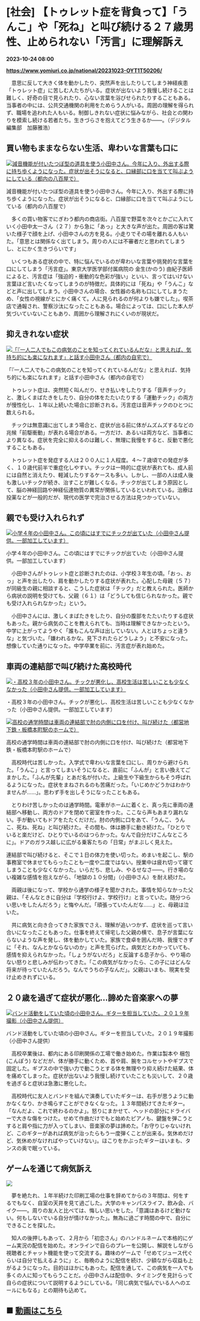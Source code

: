 # [社会] 【トゥレット症を背負って】「うんこ」や「死ね」と叫び続ける２７歳男性、止められない「汚言」に理解訴え

**2023-10-24 08:00**

**https://www.yomiuri.co.jp/national/20231023-OYT1T50206/**

　意思に反して大きく体を動かしたり、突然声を出したりしてしまう神経疾患「トゥレット症」に苦しむ人たちがいる。症状が出ないよう我慢し続けることは難しく、好奇の目で見られたり、心ない言葉を浴びせられたりすることもある。当事者の中には、公共交通機関の利用をためらう人がいる。周囲の理解を得られず、職場を追われた人もいる。制御しきれない症状に悩みながら、社会との関わりを模索し続ける若者たち。生きづらさを抱えてどう生きるか――。（デジタル編集部　加藤雅浩）

買い物もままならない生活、卑わいな言葉も口に
----------------------

[![減音機能が付いたつぼ型の道具を使う小田中さん。今年に入り、外出する際に持ち歩くようになった。症状が出そうになると、口縁部に口を当てて叫ぶようにしている（都内の八百屋で）](https://www.yomiuri.co.jp/media/2023/10/20231023-OYT1I50170-1.jpg)](https://www.yomiuri.co.jp/pluralphoto/20231023-OYT1I50170/)

減音機能が付いたつぼ型の道具を使う小田中さん。今年に入り、外出する際に持ち歩くようになった。症状が出そうになると、口縁部に口を当てて叫ぶようにしている（都内の八百屋で）

　多くの買い物客でにぎわう都内の商店街。八百屋で野菜を次々とかごに入れていく小田中太一さん（２７）から急に「あっ」と大きな声が出た。周囲の客は驚いた様子で顔を上げ、小田中さんの方を見る。小走りでその場を離れる人もいた。「意思とは関係なく出てしまう。周りの人には不審者だと思われてしまうし、とにかく生きづらいです」

　いくつもある症状の中で、特に悩んでいるのが卑わいな言葉や挑発的な言葉を口にしてしまう「汚言症」。東京大学医学部付属病院の 金生(かのう) 由紀子医師によると、汚言症は「強迫的・衝動的な色彩が強い」といい、言ってはいけない言葉ほど言いたくなってしまうのが特徴だ。具体的には「死ね」や「うんこ」などと声に出してしまう。小田中さんの場合、女性器の名称も口にしてしまうため、「女性の視線がとにかく痛くて。人に見られるのが何よりも嫌でした」。喫茶店で通報され、警察沙汰になったこともある。場合によっては、口にした本人が気づいていないこともあり、周囲から理解されにくいのが現状だ。

抑えきれない症状
--------

[![「『一人二人でもこの病気のことを知ってくれているんだな』と思えれば、気持ち的にも楽になれます」と話す小田中さん（都内の自宅で）](https://www.yomiuri.co.jp/media/2023/10/20231023-OYT1I50171-1.jpg)](https://www.yomiuri.co.jp/pluralphoto/20231023-OYT1I50171/)

「『一人二人でもこの病気のことを知ってくれているんだな』と思えれば、気持ち的にも楽になれます」と話す小田中さん（都内の自宅で）

　トゥレット症は、突然短く叫んだり、せき払いをしたりする「音声チック」と、激しくまばたきをしたり、自分の体をたたいたりする「運動チック」の両方が慢性化し、１年以上続いた場合に診断される。汚言症は音声チックのひとつに数えられる。

　チックは無意識に出てしまう場合と、症状が出る前に体がムズムズするなどの兆候「前駆衝動」が表れる場合がある。一方だけ、あるいは両方など、当事者により異なる。症状を完全に抑えるのは難しく、無理に我慢をすると、反動で悪化することもある。

　トゥレット症を発症する人は２００人に１人程度。４～７歳頃での発症が多く、１０歳代前半で重症化しやすい。チックは一時的に症状が表れても、成人前には自然と消えたり、軽減したりするケースも多い。しかし、一部の人は成人後も激しいチックが続き、治すことが難しくなる。チックが出てしまう原因として、脳の神経回路や神経伝達物質の異常が関係しているといわれている。治療は投薬などが一般的だが、現代の医学で完治させる方法は見つかっていない。

親でも受け入れられず
----------

[![小学４年の小田中さん。この頃にはすでにチックが出ていた（小田中さん提供。一部加工しています）](https://www.yomiuri.co.jp/media/2023/10/20231023-OYT1I50172-1.jpg)](https://www.yomiuri.co.jp/pluralphoto/20231023-OYT1I50172/)

小学４年の小田中さん。この頃にはすでにチックが出ていた（小田中さん提供。一部加工しています）

　小田中さんがトゥレット症と診断されたのは、小学校３年生の頃。「おっ、おっ」と声を出したり、肩を動かしたりする症状が表れた。心配した母親（５７）が同級生の親に相談すると、こうした症状は「チック」だと教えられた。医師から病状の説明を受けても、父親（６１）は「どうしても信じられなかった。親でも受け入れられなかった」という。

　小田中さんには、激しくまばたきをしたり、自分の腹部をたたいたりする症状もあった。親から病気のことを教えられても、当時は理解できなかったという。中学に上がってようやく「誰もこんな声は出していない。人とはちょっと違うな」と気づいた。「嫌われるかな。見下されたらどうしよう」と不安になった。想像していた通りになった。中学卒業を前に、汚言症が表れ始めた。

車両の連結部で叫び続けた高校時代
----------------

[![・高校３年の小田中さん。チックが悪化し、高校生活は苦しいことも少なくなかった（小田中さん提供。一部加工しています）](https://www.yomiuri.co.jp/media/2023/10/20231023-OYT1I50173-1.jpg)](https://www.yomiuri.co.jp/pluralphoto/20231023-OYT1I50173/)

・高校３年の小田中さん。チックが悪化し、高校生活は苦しいことも少なくなかった（小田中さん提供。一部加工しています）

[![高校の通学時間は車両の連結部で肘の内側に口を付け、叫び続けた（都営地下鉄・板橋本町駅のホームで）](https://www.yomiuri.co.jp/media/2023/10/20231023-OYT1I50174-1.jpg)](https://www.yomiuri.co.jp/pluralphoto/20231023-OYT1I50174/)

高校の通学時間は車両の連結部で肘の内側に口を付け、叫び続けた（都営地下鉄・板橋本町駅のホームで）

　高校時代は苦しかった。入学式で卑わいな言葉を口にし、周りから避けられた。「うんこ」と言ってしまいそうになると、直前に「ふんが」と言い換えてごまかした。「ふんが先輩」とあだ名が付いた。上級生や下級生からもそう呼ばれるようになった。症状をまねされるのも苦痛だった。「いじめかどうかはわかりませんが……」。思わず手を出しそうになったこともある。

　とりわけ苦しかったのは通学時間。電車がホームに着くと、真っ先に車両の連結部へ移動し、両方のドアを閉めて密室を作った。ここなら声もあまり漏れない。手が動いてもドアをたたくだけだ。肘の内側に口をあて、「うんこ、うんこ、死ね、死ね」と叫び続けた。その間も、体は勝手に動き続けた。「ひとりでいると楽だけど、ひとりでいるのはつらかった。なんで自分だけこんなところに」。ドアのガラス越しに広がる乗客たちの「日常」がまぶしく見えた。

連結部で叫び続けると、そこで１日の体力を使い切った。めまいを起こし、駅の事務室で休ませてもらったことも一度や二度ではない。授業中は疲れ切って寝てしまうことも少なくなかった。いらだち、悲しみ、やるせなさ――。行き場のない複雑な感情を抱えながら、「地獄の１０分間」（小田中さん）を耐え続けた。

　両親は後になって、学校から通学の様子を聞かされた。事情を知らなかった父親は、「そんなときに自分は『学校行けよ、学校行け』と言っていた。随分つらい思いをしたんだろう」と悔やんだ。「頑張っていたんだな……」と、母親は泣いた。

　共に病気と向き合ってきた家族でさえ、理解が追いつかず、症状を巡って言い合いになったこともあった。仕事を終えて帰宅した父親の横で、息子が言葉にならないような声を発し、体を動かしていた。家族で食卓を囲んだ時、我慢できずに「それ、なんとかならないのか」と声を荒らげた。病気だとわかっていても、感情を抑えられなかった。「しょうがないだろ」と反論する息子から、やり場のない怒りと悲しみが伝わってきた。「この病気がなかったら、この子にはどんな将来が待っていたんだろう。なんでうちの子なんだ」。父親はいまも、現実を受け止めきれずにいる。

２０歳を過ぎて症状が悪化…諦めた音楽家への夢
----------------------

[![バンド活動をしていた頃の小田中さん。ギターを担当していた。２０１９年撮影（小田中さん提供）](https://www.yomiuri.co.jp/media/2023/10/20231023-OYT1I50175-1.jpg)](https://www.yomiuri.co.jp/pluralphoto/20231023-OYT1I50175/)

バンド活動をしていた頃の小田中さん。ギターを担当していた。２０１９年撮影（小田中さん提供）

　高校卒業後は、都内にある印刷関係の工場で働き始めた。作業は製本や 梱包(こんぽう) などだが、体が勝手に動くため、首や肩、腕をコルセットやギプスで固定した。ギプスの中で強い力で動こうとする体を無理やり抑え続けた結果、体を痛めてしまった。症状が出ないよう我慢し続けていたことも災いして、２０歳を過ぎると症状は急激に悪化した。

　高校時代に友人とバンドを組んで演奏していたギターは、右手が思うように動かなくなり、かき鳴らすことができなくなった。１３年間続けてきたギター。「なんだよ、これで終わるのかよ」。怒りにまかせて、ヘッドの部分にドライバーで大きな傷をつけた。せめて作曲だけでもと始めたピアノも、鍵盤を弾こうとすると肩や指に力が入ってしまい、音楽家の夢は諦めた。「お守りじゃないけれど、このギターがあれば病気が治ったらもう一度弾くことが出来る。気休めだけど、気休めがなければやっていけない」。ほこりをかぶったギターはいまも、タンスの奥で眠っている。

ゲームを通じて病気訴え
-----------

[![](https://www.yomiuri.co.jp/media/2023/10/20231023-OYT1I50176-1.jpg)](https://www.yomiuri.co.jp/pluralphoto/20231023-OYT1I50176/)

　夢を絶たれ、１年半続けた印刷工場の仕事を辞めてからの３年間は、何をするでもなく、自室の天井を見て過ごした。大学のキャンパスライフ、飲み会、バイク――。周りの友人と比べては、悔しい思いをした。「意識はあるけど動けない。何もしないでいる自分が情けなかった」。無為に過ごす時間の中で、自分にできることを探した。

　知人の後押しもあって、２月から「初恋さん」のハンドルネームで本格的にゲーム実況の配信を始めた。オンラインで自らのプレーを公開し、解説をしながら視聴者とチャット機能を使って交流する。趣味のゲームで「せめてジュース代ぐらいは自分で払えるように」と、毎晩のように配信を続け、少額ながら収益も上がるようになった。目的はほかにもあった。配信を通して、この病気を一人でも多くの人に知ってもらうことだ。小田中さんは配信中、タイミングを見計らって自らの症状について説明するようにしている。「同じ病気で悩んでいる人へのエールにもなる」との期待も込めて。

■ [動画はこちら](https://www.yomiuri.co.jp/stream/1/21732/)
-----------------------------------------------------